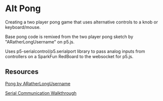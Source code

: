 # Alt Pong

Creating a two player pong game that uses alternative controls to a knob or keyboard/mouse.

Base pong code is remixed from the two player pong sketch by "ARatherLongUsername" on p5.js.

Uses p5-serialcontrol/p5.serialport library to pass analog inputs from controllers on a SparkFun RedBoard to the websocket for p5.js.

## Resources

[Pong by ARatherLongUsername](https://editor.p5js.org/ARatherLongUsername/sketches/ryo2_4GS7)

[Serial Communication Walkthrough](https://itp.nyu.edu/physcomp/labs/labs-serial-communication/lab-serial-input-to-the-p5-js-ide/)